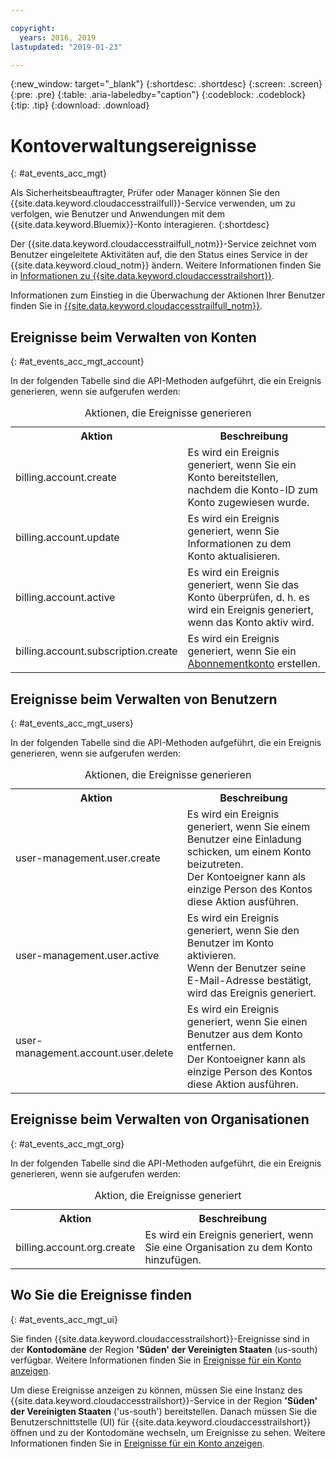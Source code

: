 ```yaml
---

copyright:
  years: 2016, 2019
lastupdated: "2019-01-23"

---
```


{:new_window: target="_blank"}
{:shortdesc: .shortdesc}
{:screen: .screen}
{:pre: .pre}
{:table: .aria-labeledby="caption"}
{:codeblock: .codeblock}
{:tip: .tip}
{:download: .download}


# Kontoverwaltungsereignisse  
{: #at_events_acc_mgt}

Als Sicherheitsbeauftragter, Prüfer oder Manager können Sie den {{site.data.keyword.cloudaccesstrailfull}}-Service verwenden, um zu verfolgen, wie Benutzer und Anwendungen mit dem {{site.data.keyword.Bluemix}}-Konto interagieren. 
{:shortdesc}

Der {{site.data.keyword.cloudaccesstrailfull_notm}}-Service zeichnet vom Benutzer eingeleitete Aktivitäten auf, die den Status eines Service in der {{site.data.keyword.cloud_notm}} ändern. Weitere Informationen finden Sie in [Informationen zu {{site.data.keyword.cloudaccesstrailshort}}](/docs/services/cloud-activity-tracker/activity_tracker_ov.html#activity_tracker_ov ).

Informationen zum Einstieg in die Überwachung der Aktionen Ihrer Benutzer finden Sie in [{{site.data.keyword.cloudaccesstrailfull_notm}}](/docs/services/cloud-activity-tracker/index.html#getting-started-with-cla). 



## Ereignisse beim Verwalten von Konten
{: #at_events_acc_mgt_account}

In der folgenden Tabelle sind die API-Methoden aufgeführt, die ein Ereignis generieren, wenn sie aufgerufen werden:

<table>
  <caption>Aktionen, die Ereignisse generieren</caption>
  <tr>
    <th>Aktion</th>
	  <th>Beschreibung</th>
  </tr>
  <tr>
    <td>billing.account.create</td>
	  <td>Es wird ein Ereignis generiert, wenn Sie ein Konto bereitstellen, nachdem die Konto-ID zum Konto zugewiesen wurde.</td>
  </tr>
  <tr>
    <td>billing.account.update</td>
	  <td>Es wird ein Ereignis generiert, wenn Sie Informationen zu dem Konto aktualisieren.</td>
  </tr>
  <tr>
    <td>billing.account.active</td>
	  <td>Es wird ein Ereignis generiert, wenn Sie das Konto überprüfen, d. h. es wird ein Ereignis generiert, wenn das Konto aktiv wird.</td>
  </tr>
  <tr>
    <td>billing.account.subscription.create</td>
	  <td>Es wird ein Ereignis generiert, wenn Sie ein <a href="/docs/account/index.html#subscription-account">Abonnementkonto</a> erstellen.</td>
  </tr>
</table>



## Ereignisse beim Verwalten von Benutzern
{: #at_events_acc_mgt_users}

In der folgenden Tabelle sind die API-Methoden aufgeführt, die ein Ereignis generieren, wenn sie aufgerufen werden:

<table>
  <caption>Aktionen, die Ereignisse generieren</caption>
  <tr>
    <th>Aktion</th>
	  <th>Beschreibung</th>
  </tr>
  <tr>
    <td>user-management.user.create</td>
	  <td>Es wird ein Ereignis generiert, wenn Sie einem Benutzer eine Einladung schicken, um einem Konto beizutreten. </br>Der Kontoeigner kann als einzige Person des Kontos diese Aktion ausführen.</td>
  </tr>
  <tr>
    <td>user-management.user.active</td>
	  <td>Es wird ein Ereignis generiert, wenn Sie den Benutzer im Konto aktivieren. </br>Wenn der Benutzer seine E-Mail-Adresse bestätigt, wird das Ereignis generiert.</td>
  </tr>
  <tr>
    <td>user-management.account.user.delete</td>
	  <td>Es wird ein Ereignis generiert, wenn Sie einen Benutzer aus dem Konto entfernen. </br>Der Kontoeigner kann als einzige Person des Kontos diese Aktion ausführen.</td>
  </tr>
</table>

## Ereignisse beim Verwalten von Organisationen
{: #at_events_acc_mgt_org}

In der folgenden Tabelle sind die API-Methoden aufgeführt, die ein Ereignis generieren, wenn sie aufgerufen werden:

<table>
  <caption>Aktion, die Ereignisse generiert</caption>
  <tr>
    <th>Aktion</th>
	  <th>Beschreibung</th>
  </tr>
  <tr>
    <td>billing.account.org.create</td>
	  <td>Es wird ein Ereignis generiert, wenn Sie eine Organisation zu dem Konto hinzufügen.</td>
  </tr>
</table>

## Wo Sie die Ereignisse finden
{: #at_events_acc_mgt_ui}

Sie finden {{site.data.keyword.cloudaccesstrailshort}}-Ereignisse sind in der **Kontodomäne** der Region **'Süden' der Vereinigten Staaten** (us-south) verfügbar. Weitere Informationen finden Sie in [Ereignisse für ein Konto anzeigen](/docs/services/cloud-activity-tracker/how-to/manage-events-ui/viewing_events.html#view_acc_events_account_events).

Um diese Ereignisse anzeigen zu können, müssen Sie eine Instanz des {{site.data.keyword.cloudaccesstrailshort}}-Service in der Region **'Süden' der Vereinigten Staaten** ('us-south') bereitstellen. Danach müssen Sie die Benutzerschnittstelle (UI) für {{site.data.keyword.cloudaccesstrailshort}} öffnen und zu der Kontodomäne wechseln, um Ereignisse zu sehen. Weitere Informationen finden Sie in [Ereignisse für ein Konto anzeigen](/docs/services/cloud-activity-tracker/how-to/manage-events-ui/viewing_events.html#view_acc_events_account_events). 








